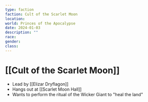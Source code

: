 ```yaml
---
type: faction
faction: Cult of the Scarlet Moon
location: 
world: Princes of the Apocalypse
date: 2024-01-03
description: ""
race: 
gender: 
class:
---
```

# [[Cult of the Scarlet Moon]]

- Lead by [[Elizar Dryflagon]]
- Hangs out at [[Scarlet Moon Hall]]
- Wants to perform the ritual of the Wicker Giant to "heal the land"